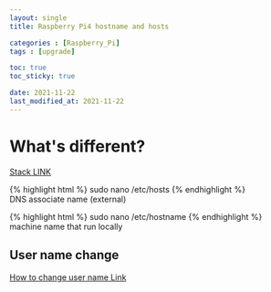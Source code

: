 ```yaml
---
layout: single
title: Raspberry Pi4 hostname and hosts

categories : [Raspberry_Pi]
tags : [upgrade]

toc: true
toc_sticky: true

date: 2021-11-22
last_modified_at: 2021-11-22
---
```


# What's different?

[Stack LINK](https://unix.stackexchange.com/questions/186859/understand-hostname-and-etc-hosts)
<br>

{% highlight html %}
sudo nano /etc/hosts
{% endhighlight %}
<br>
DNS associate name (external)


{% highlight html %}
sudo nano /etc/hostname
{% endhighlight %}
<br>
machine name that run locally


##  User name change

[How to change user name Link](https://dlehdgml0480.tistory.com/6)